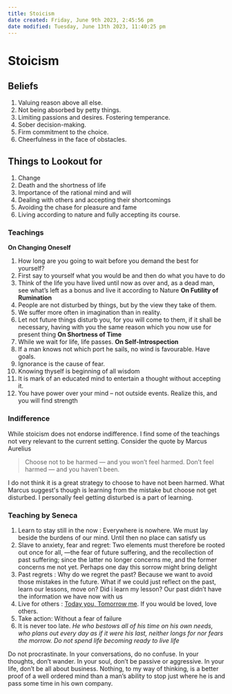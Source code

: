 ```yaml
---
title: Stoicism
date created: Friday, June 9th 2023, 2:45:56 pm
date modified: Tuesday, June 13th 2023, 11:40:25 pm
---
```


# Stoicism

## Beliefs

1. Valuing reason above all else.
2. Not being absorbed by petty things.
3. Limiting passions and desires. Fostering temperance.
4. Sober decision-making.
5. Firm commitment to the choice.
6. Cheerfulness in the face of obstacles.

## Things to Lookout for

1. Change
2. Death and the shortness of life
3. Importance of the rational mind and will
4. Dealing with others and accepting their shortcomings
5. Avoiding the chase for pleasure and fame
6. Living according to nature and fully accepting its course.

### Teachings

**On Changing Oneself**

1. How long are you going to wait before you demand the best for yourself?
2. First say to yourself what you would be and then do what you have to do
3. Think of the life you have lived until now as over and, as a dead man, see what’s left as a bonus and live it according to Nature
**On Futility of Rumination**
1. People are not disturbed by things, but by the view they take of them.
2. We suffer more often in imagination than in reality.
3. Let not future things disturb you, for you will come to them, if it shall be necessary, having with you the same reason which you now use for present thing
**On Shortness of Time**
1. While we wait for life, life passes.
**On Self-Introspection**
1. If a man knows not which port he sails, no wind is favourable. Have goals.
2. Ignorance is the cause of fear.
3. Knowing thyself is beginning of all wisdom
4. It is mark of an educated mind to entertain a thought without accepting it.
5. You have power over your mind – not outside events. Realize this, and you will find strength

### Indifference

While stoicism does not endorse indifference. I find some of the teachings not very relevant to the current setting. Consider the quote by Marcus Aurelius

> Choose not to be harmed — and you won’t feel harmed. Don’t feel harmed — and you haven’t been.

I do not think it is a great strategy to choose to have not been harmed. What Marcus suggest's though is learning from the mistake but choose not get disturbed. I personally feel getting disturbed is a part of learning.

### Teaching by Seneca

1. Learn to stay still in the now : Everywhere is nowhere. We must lay beside the burdens of our mind. Until then no place can satisfy us
2. Slave to anxiety, fear and regret: Two elements must therefore be rooted out once for all, —the fear of future suffering, and the recollection of past suffering; since the latter no longer concerns me, and the former concerns me not yet. Perhaps one day this sorrow might bring delight
3. Past regrets : Why do we regret the past? Because we want to avoid those mistakes in the future. What if we could just reflect on the past, learn our lessons, move on? Did i learn my lesson? Our past didn’t have the information we have now with us
4. Live for others : [Today you, Tomorrow me](https://www.reddit.com/r/AskReddit/comments/elal2/comment/c18z0z2/). If you would be loved, love others.
5. Take action: Without a fear of failure
6. It is never too late. _He who bestows all of his time on his own needs, who plans out every day as if it were his last, neither longs for nor fears the morrow. Do not spend life becoming ready to live life_

Do not procrastinate.
In your conversations, do no confuse.
In your thoughts, don’t wander.
In your soul, don’t be passive or aggressive.
In your life, don’t be all about business.
Nothing, to my way of thinking, is a better proof of a well ordered mind than a man’s ability to stop just where he is and pass some time in his own company.
